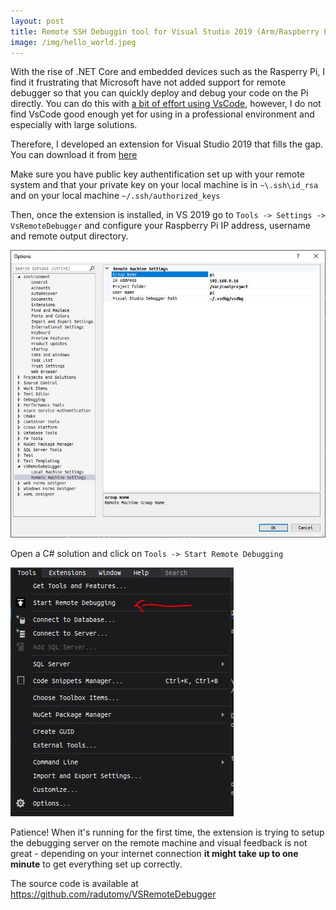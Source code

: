 ```yaml
---	
layout: post	
title: Remote SSH Debuggin tool for Visual Studio 2019 (Arm/Raspberry Pi compatible)
image: /img/hello_world.jpeg	
---	
```


With the rise of .NET Core and embedded devices such as the Rasperry Pi, I find it frustrating that Microsoft have not added support for remote debugger so that you can quickly deploy and debug your code on the Pi directly. You can do this with [a bit of effort using VsCode](https://www.hanselman.com/blog/VisualStudioCodeRemoteDevelopmentOverSSHToARaspberryPiIsButter.aspx), however, I do not find VsCode good enough yet for using in a professional environment and especially with large solutions.

Therefore, I developed an extension for Visual Studio 2019 that fills the gap. You can download it from [here](https://github.com/radutomy/VSRemoteDebugger/releases/)


Make sure you have public key authentification set up with your remote system and that your private key on your local machine is in `~\.ssh\id_rsa` and on your local machine `~/.ssh/authorized_keys`

Then, once the extension is installed, in VS 2019 go to `Tools -> Settings -> VsRemoteDebugger` and configure your Raspberry Pi IP address, username and remote output directory. 


![alt text](/img/p1/img1.jpg)

Open a C# solution and click on `Tools -> Start Remote Debugging`

![alt text](/img/p1/img2.jpg)


Patience! When it's running for the first time, the extension is trying to setup the debugging server on the remote machine and visual feedback is not great - depending on your internet connection **it might take up to one minute** to get everything set up correctly.


The source code is available at https://github.com/radutomy/VSRemoteDebugger
